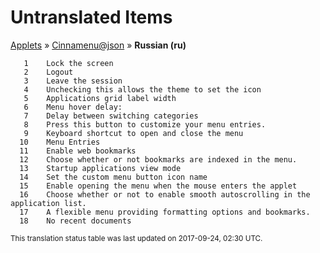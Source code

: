 # Untranslated Items
[Applets](../../../README.md) &#187; [Cinnamenu@json](../README.md) &#187; **Russian (ru)**

       1	Lock the screen
       2	Logout
       3	Leave the session
       4	Unchecking this allows the theme to set the icon
       5	Applications grid label width
       6	Menu hover delay:
       7	Delay between switching categories
       8	Press this button to customize your menu entries.
       9	Keyboard shortcut to open and close the menu
      10	Menu Entries
      11	Enable web bookmarks
      12	Choose whether or not bookmarks are indexed in the menu.
      13	Startup applications view mode
      14	Set the custom menu button icon name
      15	Enable opening the menu when the mouse enters the applet
      16	Choose whether or not to enable smooth autoscrolling in the application list.
      17	A flexible menu providing formatting options and bookmarks.
      18	No recent documents

<sup>This translation status table was last updated on 2017-09-24, 02:30 UTC.</sup>
